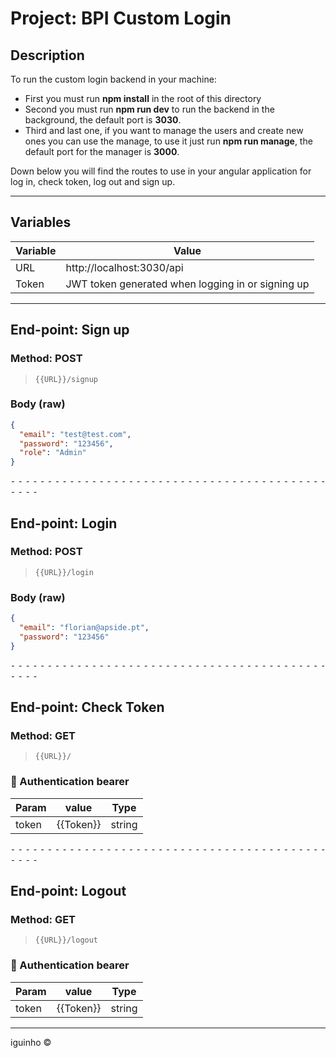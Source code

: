 # Project: BPI Custom Login

## Description

To run the custom login backend in your machine:

- First you must run **npm install** in the root of this directory
- Second you must run **npm run dev** to run the backend in the background, the default port is **3030**.
- Third and last one, if you want to manage the users and create new ones you can use the manage, to use it just run **npm run manage**, the default port for the manager is **3000**.

Down below you will find the routes to use in your angular application for log in, check token, log out and sign up.

---

## Variables

| Variable | Value                                             |
| -------- | ------------------------------------------------- |
| URL      | http://localhost:3030/api                         |
| Token    | JWT token generated when logging in or signing up |

---

## End-point: Sign up

### Method: POST

> ```
> {{URL}}/signup
> ```

### Body (**raw**)

```json
{
  "email": "test@test.com",
  "password": "123456",
  "role": "Admin"
}
```

⁃ ⁃ ⁃ ⁃ ⁃ ⁃ ⁃ ⁃ ⁃ ⁃ ⁃ ⁃ ⁃ ⁃ ⁃ ⁃ ⁃ ⁃ ⁃ ⁃ ⁃ ⁃ ⁃ ⁃ ⁃ ⁃ ⁃ ⁃ ⁃ ⁃ ⁃ ⁃ ⁃ ⁃ ⁃ ⁃ ⁃ ⁃ ⁃ ⁃ ⁃ ⁃ ⁃ ⁃ ⁃ ⁃ ⁃

## End-point: Login

### Method: POST

> ```
> {{URL}}/login
> ```

### Body (**raw**)

```json
{
  "email": "florian@apside.pt",
  "password": "123456"
}
```

⁃ ⁃ ⁃ ⁃ ⁃ ⁃ ⁃ ⁃ ⁃ ⁃ ⁃ ⁃ ⁃ ⁃ ⁃ ⁃ ⁃ ⁃ ⁃ ⁃ ⁃ ⁃ ⁃ ⁃ ⁃ ⁃ ⁃ ⁃ ⁃ ⁃ ⁃ ⁃ ⁃ ⁃ ⁃ ⁃ ⁃ ⁃ ⁃ ⁃ ⁃ ⁃ ⁃ ⁃ ⁃ ⁃ ⁃

## End-point: Check Token

### Method: GET

> ```
> {{URL}}/
> ```

### 🔑 Authentication bearer

| Param | value     | Type   |
| ----- | --------- | ------ |
| token | {{Token}} | string |

⁃ ⁃ ⁃ ⁃ ⁃ ⁃ ⁃ ⁃ ⁃ ⁃ ⁃ ⁃ ⁃ ⁃ ⁃ ⁃ ⁃ ⁃ ⁃ ⁃ ⁃ ⁃ ⁃ ⁃ ⁃ ⁃ ⁃ ⁃ ⁃ ⁃ ⁃ ⁃ ⁃ ⁃ ⁃ ⁃ ⁃ ⁃ ⁃ ⁃ ⁃ ⁃ ⁃ ⁃ ⁃ ⁃ ⁃

## End-point: Logout

### Method: GET

> ```
> {{URL}}/logout
> ```

### 🔑 Authentication bearer

| Param | value     | Type   |
| ----- | --------- | ------ |
| token | {{Token}} | string |

---

iguinho ©

